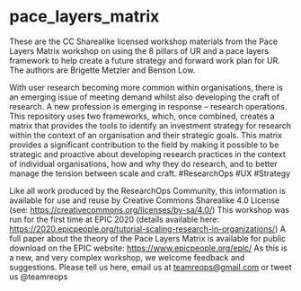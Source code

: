 # pace_layers_matrix
These are the CC Sharealike licensed workshop materials from the Pace Layers Matrix workshop on using the 8 pillars of UR and a pace layers framework to help create a future strategy and forward work plan for UR. The authors are Brigette Metzler and Benson Low. 

With user research becoming more common within organisations, there is an emerging issue of meeting demand whilst also developing the craft of research. A new profession is emerging in response – research operations. This repository uses two frameworks, which, once combined, creates a matrix that provides the tools to identify an investment strategy for research within the context of an organisation and their strategic goals.  This matrix provides a significant contribution to the field by making it possible to be strategic and proactive about developing research practices in the  context of individual organisations, how and why they do research, and to better manage the tension between scale and craft. 
#ResearchOps #UX #Strategy

Like all work produced by the ResearchOps Community, this information is available for use and reuse by Creative Commons Sharealike 4.0 License (see: https://creativecommons.org/licenses/by-sa/4.0/)
This workshop was run for the first time at EPIC 2020 (details available here: https://2020.epicpeople.org/tutorial-scaling-research-in-organizations/)
A full paper about the theory of the Pace Layers Matrix is available for public download on the EPIC website: https://www.epicpeople.org/epic/
As this is a new, and very complex workshop, we welcome feedback and suggestions. Please tell us here, email us at teamreops@gmail.com or tweet us @teamreops 
